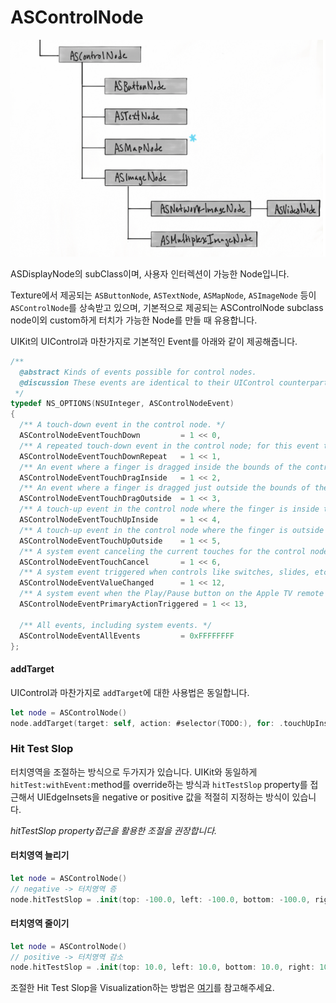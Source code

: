 # ASControlNode

![](../.gitbook/assets/2019-04-12-11.43.44.png)

ASDisplayNode의 subClass이며, 사용자 인터렉션이 가능한 Node입니다. 

Texture에서 제공되는 `ASButtonNode`, `ASTextNode`, `ASMapNode`, `ASImageNode` 등이 `ASControlNode`를 상속받고 있으며, 기본적으로 제공되는 ASControlNode subclass node이외 custom하게 터치가 가능한 Node를 만들 때 유용합니다.

UIKit의 UIControl과 마찬가지로 기본적인 Event를 아래와 같이 제공해줍니다.

```c
/**
  @abstract Kinds of events possible for control nodes.
  @discussion These events are identical to their UIControl counterparts.
 */
typedef NS_OPTIONS(NSUInteger, ASControlNodeEvent)
{
  /** A touch-down event in the control node. */
  ASControlNodeEventTouchDown         = 1 << 0,
  /** A repeated touch-down event in the control node; for this event the value of the UITouch tapCount method is greater than one. */
  ASControlNodeEventTouchDownRepeat   = 1 << 1,
  /** An event where a finger is dragged inside the bounds of the control node. */
  ASControlNodeEventTouchDragInside   = 1 << 2,
  /** An event where a finger is dragged just outside the bounds of the control. */
  ASControlNodeEventTouchDragOutside  = 1 << 3,
  /** A touch-up event in the control node where the finger is inside the bounds of the node. */
  ASControlNodeEventTouchUpInside     = 1 << 4,
  /** A touch-up event in the control node where the finger is outside the bounds of the node. */
  ASControlNodeEventTouchUpOutside    = 1 << 5,
  /** A system event canceling the current touches for the control node. */
  ASControlNodeEventTouchCancel       = 1 << 6,
  /** A system event triggered when controls like switches, slides, etc change state. */
  ASControlNodeEventValueChanged      = 1 << 12,
  /** A system event when the Play/Pause button on the Apple TV remote is pressed. */
  ASControlNodeEventPrimaryActionTriggered = 1 << 13,
    
  /** All events, including system events. */
  ASControlNodeEventAllEvents         = 0xFFFFFFFF
};
```

#### addTarget

UIControl과 마찬가지로 `addTarget`에 대한 사용법은 동일합니다. 

```swift
let node = ASControlNode()
node.addTarget(target: self, action: #selector(TODO:), for: .touchUpInside)
```



### Hit Test Slop

터치영역을 조절하는 방식으로 두가지가 있습니다. UIKit와 동일하게 `hitTest:withEvent:`method를 override하는 방식과 `hitTestSlop` property를 접근해서 UIEdgeInsets을 negative or positive 값을 적절히 지정하는 방식이 있습니다.

_hitTestSlop property접근을 활용한 조절을 권장합니다._ 

#### 터치영역 늘리기

```swift
let node = ASControlNode()
// negative -> 터치영역 증
node.hitTestSlop = .init(top: -100.0, left: -100.0, bottom: -100.0, right: -100.0)
```

#### 터치영역 줄이기

```swift
let node = ASControlNode()
// positive -> 터치영역 감소 
node.hitTestSlop = .init(top: 10.0, left: 10.0, bottom: 10.0, right: 10.0)
```

조절한 Hit Test Slop을 Visualization하는 방법은 [여기](https://texture-kr.gitbook.io/wiki/advanced-guide/debug-tool#hit-test-visualization)를 참고해주세요. 

